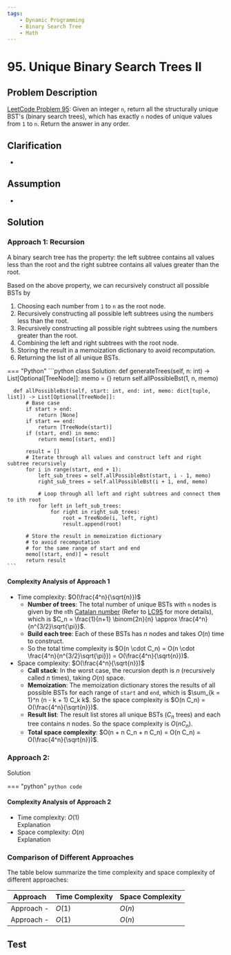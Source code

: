 ```yaml
---
tags:
    - Dynamic Programming
    - Binary Search Tree
    - Math
---
```


# 95. Unique Binary Search Trees II

## Problem Description

[LeetCode Problem 95](https://leetcode.com/problems/unique-binary-search-trees-ii/description/):
Given an integer `n`, return all the structurally unique BST's (binary search trees),
which has exactly `n` nodes of unique values from `1` to `n`. Return the answer in any order.

## Clarification

-

## Assumption

-

## Solution

### Approach 1: Recursion

A binary search tree has the property: the left subtree contains all values less than
the root and the right subtree contains all values greater than the root.

Based on the above property, we can recursively construct all possible BSTs by

1. Choosing each number from `1` to `n` as the root node.
2. Recursively constructing all possible left subtrees using the numbers less than the root.
3. Recursively constructing all possible right subtrees using the numbers greater than the root.
4. Combining the left and right subtrees with the root node.
5. Storing the result in a memoization dictionary to avoid recomputation.
6. Returning the list of all unique BSTs.

=== "Python"
    ```python
    class Solution:
      def generateTrees(self, n: int) -> List[Optional[TreeNode]]:
          memo = {}
          return self.allPossibleBst(1, n, memo)

      def allPossibleBst(self, start: int, end: int, memo: dict[tuple, list]) -> List[Optional[TreeNode]]:
          # Base case
          if start > end:
              return [None]
          if start == end:
              return [TreeNode(start)]
          if (start, end) in memo:
              return memo[(start, end)]

          result = []
          # Iterate through all values and construct left and right subtree recursively
          for i in range(start, end + 1):
              left_sub_trees = self.allPossibleBst(start, i - 1, memo)
              right_sub_trees = self.allPossibleBst(i + 1, end, memo)

              # Loop through all left and right subtrees and connect them to ith root
              for left in left_sub_trees:
                  for right in right_sub_trees:
                      root = TreeNode(i, left, right)
                      result.append(root)

          # Store the result in memoization dictionary
          # to avoid recomputation
          # for the same range of start and end
          memo[(start, end)] = result
          return result
    ```

#### Complexity Analysis of Approach 1

- Time complexity: $O(\frac{4^n}{\sqrt{n}})$  
    - **Number of trees**: The total number of unique BSTs with `n` nodes is given by the
    `n`th [Catalan number](https://en.wikipedia.org/wiki/Catalan_number) (Refer to
    [LC95](lc0095-unique-binary-search-trees-ii.md) for more details), which is
    $C_n = \frac{1}{n+1} \binom{2n}{n} \approx \frac{4^n}{n^{3/2}\sqrt{\pi}}$.
    - **Build each tree**: Each of these BSTs has $n$ nodes and takes $O(n)$ time to construct.
    - So the total time complexity is
    $O(n \cdot C_n) = O(n \cdot \frac{4^n}{n^{3/2}\sqrt{\pi}}) = O(\frac{4^n}{\sqrt{n}})$.
- Space complexity: $O(\frac{4^n}{\sqrt{n}})$  
    - **Call stack**: In the worst case, the recursion depth is $n$ (recursively called
    $n$ times), taking $O(n)$ space.
    - **Memoization**: The memoization dictionary stores the results of all possible
    BSTs for each range of `start` and `end`, which is
    $\sum_{k = 1}^n (n - k + 1) C_k k$. So the space complexity is $O(n C_n) = O(\frac{4^n}{\sqrt{n}})$.
    - **Result list**: The result list stores all unique BSTs ($C_n$ trees) and each
    tree contains $n$ nodes. So the space complexity is $O(n C_n)$.
    - **Total space complexity**: $O(n + n C_n + n C_n) = O(n C_n) = O(\frac{4^n}{\sqrt{n}})$.

### Approach 2: 

Solution

=== "python"
    ```python
    code
    ```

#### Complexity Analysis of Approach 2

- Time complexity: $O(1)$  
  Explanation
- Space complexity: $O(n)$  
  Explanation

### Comparison of Different Approaches

The table below summarize the time complexity and space complexity of different
approaches:

Approach   | Time Complexity | Space Complexity
-----------|-----------------|-----------------
Approach - | $O(1)$          | $O(n)$
Approach - | $O(1)$          | $O(n)$

## Test
